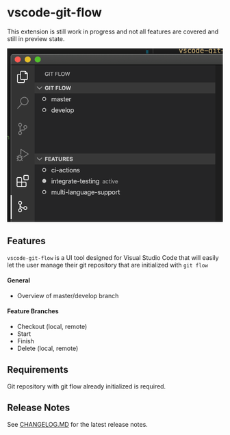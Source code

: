 # vscode-git-flow

This extension is still work in progress and not all features are covered and still in preview state. 

![](https://github.com/PsykoSoldi3r/vscode-git-flow/blob/master/screenshots/screenshot-v0.1.0.png?raw=true)

## Features

`vscode-git-flow` is a UI tool designed for Visual Studio Code that will easily let the user manage their git repository that are initialized with `git flow`

#### General
* Overview of master/develop branch

#### Feature Branches

* Checkout (local, remote)
* Start
* Finish
* Delete (local, remote)

## Requirements

Git repository with git flow already initialized is required.

<!-- ## Known Issues

* Finishing a feature will not merge the feature branch into the develop branch -->

## Release Notes

See [CHANGELOG.MD](https://github.com/PsykoSoldi3r/vscode-git-flow/blob/develop/CHANGELOG.md) for the latest release notes.